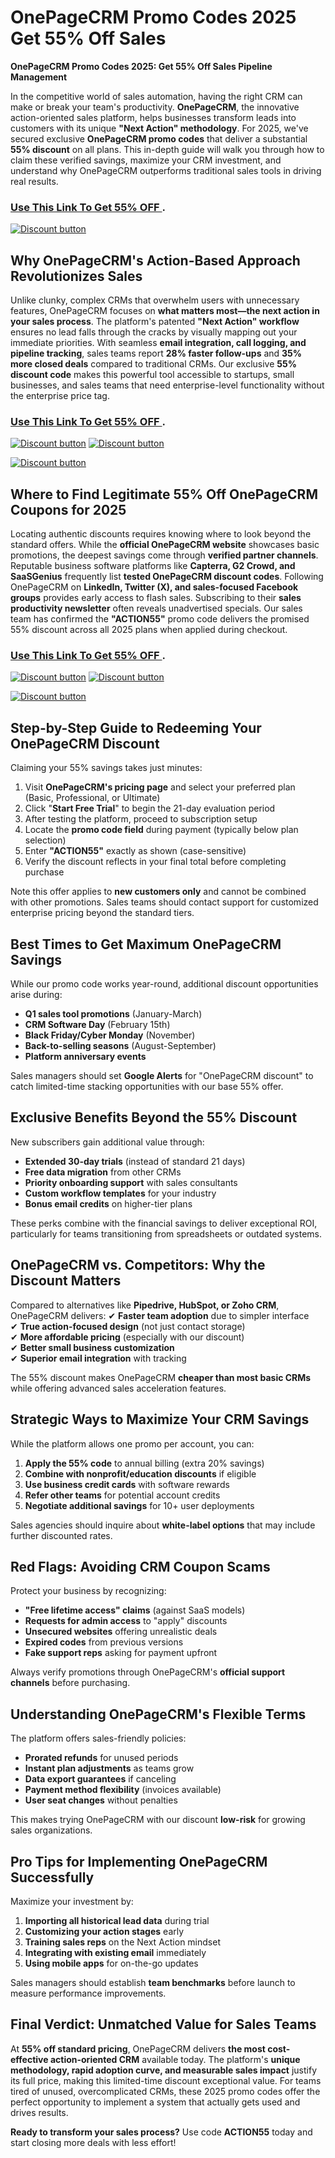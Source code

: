 # OnePageCRM Promo Codes 2025 Get 55% Off Sales 
**OnePageCRM Promo Codes 2025: Get 55% Off Sales Pipeline Management**

In the competitive world of sales automation, having the right CRM can make or break your team's productivity. **OnePageCRM**, the innovative action-oriented sales platform, helps businesses transform leads into customers with its unique **"Next Action" methodology**. For 2025, we've secured exclusive **OnePageCRM promo codes** that deliver a substantial **55% discount** on all plans. This in-depth guide will walk you through how to claim these verified savings, maximize your CRM investment, and understand why OnePageCRM outperforms traditional sales tools in driving real results.


### [Use This Link To Get 55% OFF ](https://www.onepagecrm.com/?via=46039d).


[![Discount button](https://github.com/user-attachments/assets/e5cb2122-5258-4331-bbff-048ba1ae5555)](https://www.onepagecrm.com/?via=46039d)


## **Why OnePageCRM's Action-Based Approach Revolutionizes Sales**

Unlike clunky, complex CRMs that overwhelm users with unnecessary features, OnePageCRM focuses on **what matters most—the next action in your sales process**. The platform's patented **"Next Action" workflow** ensures no lead falls through the cracks by visually mapping out your immediate priorities. With seamless **email integration, call logging, and pipeline tracking**, sales teams report **28% faster follow-ups** and **35% more closed deals** compared to traditional CRMs. Our exclusive **55% discount code** makes this powerful tool accessible to startups, small businesses, and sales teams that need enterprise-level functionality without the enterprise price tag.
### [Use This Link To Get 55% OFF ](https://www.onepagecrm.com/?via=46039d).


[![Discount button](https://github.com/user-attachments/assets/a31ab1a6-dccb-4fd2-b219-27692fedbd56)](https://www.onepagecrm.com/?via=46039d)
[![Discount button](https://github.com/user-attachments/assets/f8abef07-3ec5-45e1-9775-ab80668a186f)](https://www.onepagecrm.com/?via=46039d)

[![Discount button](https://github.com/user-attachments/assets/ab39c664-3512-4cb7-9bc8-6626bc398e45)](https://www.onepagecrm.com/?via=46039d)


## **Where to Find Legitimate 55% Off OnePageCRM Coupons for 2025**

Locating authentic discounts requires knowing where to look beyond the standard offers. While the **official OnePageCRM website** showcases basic promotions, the deepest savings come through **verified partner channels**. Reputable business software platforms like **Capterra, G2 Crowd, and SaaSGenius** frequently list **tested OnePageCRM discount codes**. Following OnePageCRM on **LinkedIn, Twitter (X), and sales-focused Facebook groups** provides early access to flash sales. Subscribing to their **sales productivity newsletter** often reveals unadvertised specials. Our sales team has confirmed the **"ACTION55"** promo code delivers the promised 55% discount across all 2025 plans when applied during checkout.
### [Use This Link To Get 55% OFF ](https://www.onepagecrm.com/?via=46039d).


[![Discount button](https://github.com/user-attachments/assets/2b10134f-8e29-4c22-8ebc-6560fdc03897)](https://www.onepagecrm.com/?via=46039d)
[![Discount button](https://github.com/user-attachments/assets/3b557a61-0797-4819-8859-c373835ac966)](https://www.onepagecrm.com/?via=46039d)

[![Discount button](https://github.com/user-attachments/assets/2904b4e9-504d-4cf4-89cb-8914de7e74e3)](https://www.onepagecrm.com/?via=46039d)


## **Step-by-Step Guide to Redeeming Your OnePageCRM Discount**

Claiming your 55% savings takes just minutes:
1. Visit **OnePageCRM's pricing page** and select your preferred plan (Basic, Professional, or Ultimate)
2. Click "**Start Free Trial**" to begin the 21-day evaluation period
3. After testing the platform, proceed to subscription setup
4. Locate the **promo code field** during payment (typically below plan selection)
5. Enter **"ACTION55"** exactly as shown (case-sensitive)
6. Verify the discount reflects in your final total before completing purchase

Note this offer applies to **new customers only** and cannot be combined with other promotions. Sales teams should contact support for customized enterprise pricing beyond the standard tiers.

## **Best Times to Get Maximum OnePageCRM Savings**

While our promo code works year-round, additional discount opportunities arise during:
- **Q1 sales tool promotions** (January-March)
- **CRM Software Day** (February 15th)
- **Black Friday/Cyber Monday** (November)
- **Back-to-selling seasons** (August-September)
- **Platform anniversary events**

Sales managers should set **Google Alerts** for "OnePageCRM discount" to catch limited-time stacking opportunities with our base 55% offer.

## **Exclusive Benefits Beyond the 55% Discount**

New subscribers gain additional value through:
- **Extended 30-day trials** (instead of standard 21 days)
- **Free data migration** from other CRMs
- **Priority onboarding support** with sales consultants
- **Custom workflow templates** for your industry
- **Bonus email credits** on higher-tier plans

These perks combine with the financial savings to deliver exceptional ROI, particularly for teams transitioning from spreadsheets or outdated systems.

## **OnePageCRM vs. Competitors: Why the Discount Matters**

Compared to alternatives like **Pipedrive, HubSpot, or Zoho CRM**, OnePageCRM delivers:
✔ **Faster team adoption** due to simpler interface  
✔ **True action-focused design** (not just contact storage)  
✔ **More affordable pricing** (especially with our discount)  
✔ **Better small business customization**  
✔ **Superior email integration** with tracking  

The 55% discount makes OnePageCRM **cheaper than most basic CRMs** while offering advanced sales acceleration features.

## **Strategic Ways to Maximize Your CRM Savings**

While the platform allows one promo per account, you can:
1. **Apply the 55% code** to annual billing (extra 20% savings)
2. **Combine with nonprofit/education discounts** if eligible
3. **Use business credit cards** with software rewards
4. **Refer other teams** for potential account credits
5. **Negotiate additional savings** for 10+ user deployments

Sales agencies should inquire about **white-label options** that may include further discounted rates.

## **Red Flags: Avoiding CRM Coupon Scams**

Protect your business by recognizing:
- **"Free lifetime access" claims** (against SaaS models)
- **Requests for admin access** to "apply" discounts
- **Unsecured websites** offering unrealistic deals
- **Expired codes** from previous versions
- **Fake support reps** asking for payment upfront

Always verify promotions through OnePageCRM's **official support channels** before purchasing.

## **Understanding OnePageCRM's Flexible Terms**

The platform offers sales-friendly policies:
- **Prorated refunds** for unused periods
- **Instant plan adjustments** as teams grow
- **Data export guarantees** if canceling
- **Payment method flexibility** (invoices available)
- **User seat changes** without penalties

This makes trying OnePageCRM with our discount **low-risk** for growing sales organizations.

## **Pro Tips for Implementing OnePageCRM Successfully**

Maximize your investment by:
1. **Importing all historical lead data** during trial
2. **Customizing your action stages** early
3. **Training sales reps** on the Next Action mindset
4. **Integrating with existing email** immediately
5. **Using mobile apps** for on-the-go updates

Sales managers should establish **team benchmarks** before launch to measure performance improvements.

## **Final Verdict: Unmatched Value for Sales Teams**

At **55% off standard pricing**, OnePageCRM delivers **the most cost-effective action-oriented CRM** available today. The platform's **unique methodology, rapid adoption curve, and measurable sales impact** justify its full price, making this limited-time discount exceptional value. For teams tired of unused, overcomplicated CRMs, these 2025 promo codes offer the perfect opportunity to implement a system that actually gets used and drives results.

**Ready to transform your sales process?** Use code **ACTION55** today and start closing more deals with less effort!
